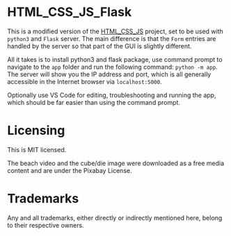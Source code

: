 # HTML_CSS_JS_Flask
This is a modified version of the [HTML_CSS_JS](https://github.com/GitHubDragonFly/HTML_CSS_JS) project, set to be used with `python3` and `Flask` server. The main difference is that the `Form` entries are handled by the server so that part of the GUI is slightly different.

All it takes is to install python3 and flask package, use command prompt to navigate to the `app` folder and run the following command: `python -m app`.
The server will show you the IP address and port, which is all generally accessible in the Internet browser via `localhost:5000`.

Optionally use VS Code for editing, troubleshooting and running the app, which should be far easier than using the command prompt.

# Licensing
This is MIT licensed.

The beach video and the cube/die image were downloaded as a free media content and are under the Pixabay License.

# Trademarks
Any and all trademarks, either directly or indirectly mentioned here, belong to their respective owners.
